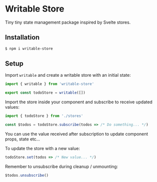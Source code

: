 # Writable Store
Tiny tiny state management package inspired by Svelte stores.

## Installation
```bash
$ npm i writable-store
```

## Setup
Import `writable` and create a writable store with an initial state:
```js
import { writable } from 'writable-store'

export const todoStore = writable([])
```

Import the store inside your component and subscribe to receive updated values:
```js
import { todoStore } from './stores'

const $todos = todoStore.subscribe(todos => /* Do something... */)
```

You can use the value received after subscription to update component props, state etc...

To update the store with a new value:
```js
todoStore.set(todos => /* New value... */)
```

Remember to unsubscribe during cleanup / unmounting:
```js
$todos.unsubscribe()
```